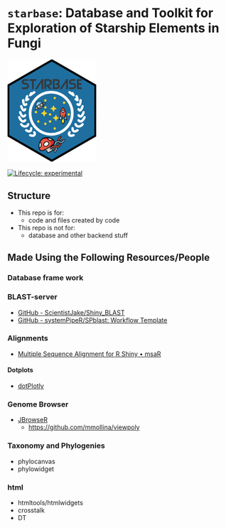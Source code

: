 # `starbase`: Database and Toolkit for Exploration of Starship Elements in Fungi

<img src=inst/app/www/favicon.png width=200>

<!-- badges: start -->

[![Lifecycle: experimental](https://img.shields.io/badge/lifecycle-experimental-orange.svg)](https://lifecycle.r-lib.org/articles/stages.html#experimental)

<!-- badges: end -->

## Structure

- This repo is for:
  - code and files created by code
- This repo is not for:
  - database and other backend stuff

## Made Using the Following Resources/People

### Database frame work

### BLAST-server

- [GitHub - ScientistJake/Shiny_BLAST](https://github.com/ScientistJake/Shiny_BLAST)
- [GitHub - systemPipeR/SPblast: Workflow Template](https://github.com/systemPipeR/SPblast)

### Alignments
- [Multiple Sequence Alignment for R Shiny • msaR](https://zachcp.github.io/msaR/)

#### Dotplots
- [dotPlotly](https://github.com/tpoorten/dotPlotly)

### Genome Browser

- [JBrowseR](https://gmod.github.io/JBrowseR/)
  - https://github.com/mmollina/viewpoly
### Taxonomy and Phylogenies

- phylocanvas
- phylowidget

### html

- htmltools/htmlwidgets
- crosstalk
- DT
